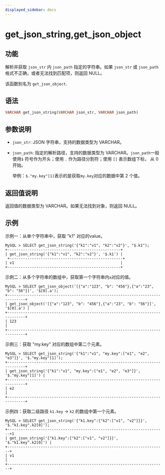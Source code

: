 ```yaml
---
displayed_sidebar: docs
---
```


# get_json_string,get_json_object

## 功能

解析并获取 `json_str` 内 `json_path` 指定的字符串。如果 `json_str` 或 `json_path` 格式不正确，或者无法找到匹配项，则返回 NULL。

该函数别名为 `get_json_object`.

## 语法

```Haskell
VARCHAR get_json_string(VARCHAR json_str, VARCHAR json_path)
```

## 参数说明

- `json_str`: JSON 字符串，支持的数据类型为 VARCHAR。

- `json_path`: 指定的解析路径，支持的数据类型为 VARCHAR。`json_path`一般使用`$` 符号作为开头；使用 `.` 作为路径分割符；使用 `[]` 表示数组下标， 从 0 开始。

   举例：`$."my.key"[1]`表示的是获取`my.key`对应的数据中第 2 个值。

## 返回值说明

返回值的数据类型为 VARCHAR。如果无法找到对象，则返回 NULL。

## 示例

示例一：从单个字符串中，获取 "k1" 对应的value。

```Plain Text
MySQL > SELECT get_json_string('{"k1":"v1", "k2":"v2"}', "$.k1");
+---------------------------------------------------+
| get_json_string('{"k1":"v1", "k2":"v2"}', '$.k1') |
 +---------------------------------------------------+
| v1                                                |
+---------------------------------------------------+
```

示例二：从多个字符串的数组中，获取第一个字符串内`a`对应的值。

```Plain Text
MySQL > SELECT get_json_object('[{"a":"123", "b": "456"},{"a":"23", "b": "56"}]', '$[0].a');
+------------------------------------------------------------------------------+
| get_json_object('[{"a":"123", "b": "456"},{"a":"23", "b": "56"}]', '$[0].a') |
+------------------------------------------------------------------------------+
| 123                                                                          |
+------------------------------------------------------------------------------+
```

示例三：获取 "my.key" 对应的数组中第二个元素。

```Plain Text
MySQL > SELECT get_json_string('{"k1":"v1", "my.key":["e1", "e2", "e3"]}', '$."my.key"[1]');
+------------------------------------------------------------------------------+
| get_json_string('{"k1":"v1", "my.key":["e1", "e2", "e3"]}', '$."my.key"[1]') |
+------------------------------------------------------------------------------+
| e2                                                                           |
+------------------------------------------------------------------------------+
```

示例四：获取二级路径 `k1.key` -> `k2` 的数组中第一个元素。

```Plain Text
MySQL > SELECT get_json_string('{"k1.key":{"k2":["v1", "v2"]}}', '$."k1.key".k2[0]');
+-----------------------------------------------------------------------+1
| get_json_string('{"k1.key":{"k2":["v1", "v2"]}}', '$."k1.key".k2[0]') |
+-----------------------------------------------------------------------+
| v1                                                                    |
+-----------------------------------------------------------------------+
 ```

